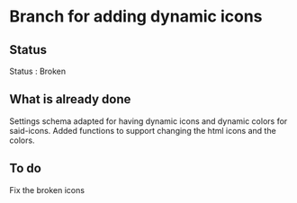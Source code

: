 # Branch for adding dynamic icons

## Status

Status : Broken

## What is already done

Settings schema adapted for having dynamic icons and dynamic colors for said-icons.
Added functions to support changing the html icons and the colors.

## To do

Fix the broken icons